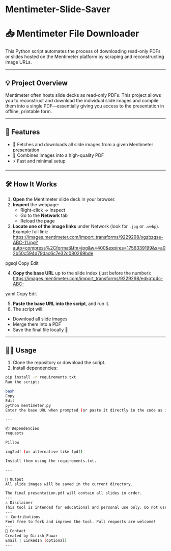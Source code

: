 # Mentimeter-Slide-Saver
# 📥 Mentimeter File Downloader

This Python script automates the process of downloading read-only PDFs or slides hosted on the Mentimeter platform by scraping and reconstructing image URLs.

---

## 💡 Project Overview

Mentimeter often hosts slide decks as read-only PDFs. This project allows you to reconstruct and download the individual slide images and compile them into a single PDF—essentially giving you access to the presentation in offline, printable form.

---

## 🚀 Features

- 🔗 Fetches and downloads all slide images from a given Mentimeter presentation
- 📄 Combines images into a high-quality PDF
- ⚡ Fast and minimal setup

---

## 🛠️ How It Works

1. **Open** the Mentimeter slide deck in your browser.
2. **Inspect** the webpage:
   - Right-click → Inspect
   - Go to the **Network** tab
   - Reload the page
3. **Locate one of the image links** under Network (look for `.jpg` or `.webp`).
   Example full link:
https://images.mentimeter.com/import_transforms/9229298/xgzbzqse-ABC-11.jpg?auto=compress%2Cformat&fm=jpg&w=400&expires=1756339199&s=a02b50c594d79dac6c7e32c080269bde

pgsql
Copy
Edit

4. **Copy the base URL** up to the slide index (just before the number):
https://images.mentimeter.com/import_transforms/9229298/edkgtp4c-ABC-

yaml
Copy
Edit

5. **Paste the base URL into the script**, and run it.
6. The script will:
- Download all slide images
- Merge them into a PDF
- Save the final file locally 🎉

---

## 🧑‍💻 Usage

1. Clone the repository or download the script.
2. Install dependencies:
```bash
pip install -r requirements.txt
Run the script:

bash
Copy
Edit
python mentimeter.py
Enter the base URL when prompted (or paste it directly in the code as instructed).

---

📦 Dependencies
requests

Pillow

img2pdf (or alternative like fpdf)

Install them using the requirements.txt.

---

📂 Output
All slide images will be saved in the current directory.

The final presentation.pdf will contain all slides in order.
---
⚠️ Disclaimer
This tool is intended for educational and personal use only. Do not use it to infringe on copyright or terms of service. Always respect content ownership and intellectual property.
---
✨ Contributions
Feel free to fork and improve the tool. Pull requests are welcome!
---
📧 Contact
Created by Girish Pawar
Email | LinkedIn (optional)
---

